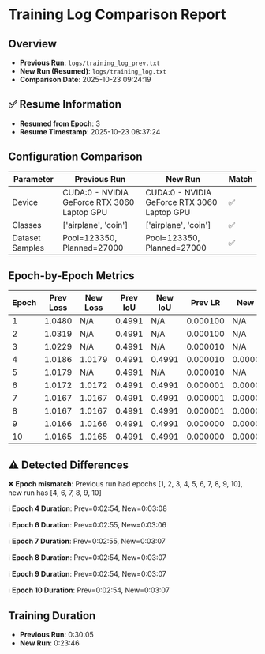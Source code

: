 # Training Log Comparison Report

## Overview

- **Previous Run**: `logs/training_log_prev.txt`
- **New Run (Resumed)**: `logs/training_log.txt`
- **Comparison Date**: 2025-10-23 09:24:19

## ✅ Resume Information

- **Resumed from Epoch**: 3
- **Resume Timestamp**: 2025-10-23 08:37:24

## Configuration Comparison

| Parameter | Previous Run | New Run | Match |
|-----------|--------------|---------|-------|
| Device | CUDA:0 - NVIDIA GeForce RTX 3060 Laptop GPU | CUDA:0 - NVIDIA GeForce RTX 3060 Laptop GPU | ✅ |
| Classes | ['airplane', 'coin'] | ['airplane', 'coin'] | ✅ |
| Dataset Samples | Pool=123350, Planned=27000 | Pool=123350, Planned=27000 | ✅ |


## Epoch-by-Epoch Metrics

| Epoch | Prev Loss | New Loss | Prev IoU | New IoU | Prev LR | New LR |
|-------|-----------|----------|----------|---------|---------|--------|
| 1 | 1.0480 | N/A | 0.4991 | N/A | 0.000100 | N/A |
| 2 | 1.0319 | N/A | 0.4991 | N/A | 0.000100 | N/A |
| 3 | 1.0229 | N/A | 0.4991 | N/A | 0.000010 | N/A |
| 4 | 1.0186 | 1.0179 | 0.4991 | 0.4991 | 0.000010 | 0.000010 |
| 5 | 1.0179 | N/A | 0.4991 | N/A | 0.000010 | N/A |
| 6 | 1.0172 | 1.0172 | 0.4991 | 0.4991 | 0.000001 | 0.000001 |
| 7 | 1.0167 | 1.0167 | 0.4991 | 0.4991 | 0.000001 | 0.000001 |
| 8 | 1.0167 | 1.0167 | 0.4991 | 0.4991 | 0.000001 | 0.000001 |
| 9 | 1.0166 | 1.0166 | 0.4991 | 0.4991 | 0.000000 | 0.000000 |
| 10 | 1.0165 | 1.0165 | 0.4991 | 0.4991 | 0.000000 | 0.000000 |


## ⚠️ Detected Differences

❌ **Epoch mismatch**: Previous run had epochs [1, 2, 3, 4, 5, 6, 7, 8, 9, 10], new run has [4, 6, 7, 8, 9, 10]

ℹ️  **Epoch 4 Duration**: Prev=0:02:54, New=0:03:08

ℹ️  **Epoch 6 Duration**: Prev=0:02:55, New=0:03:06

ℹ️  **Epoch 7 Duration**: Prev=0:02:55, New=0:03:07

ℹ️  **Epoch 8 Duration**: Prev=0:02:54, New=0:03:07

ℹ️  **Epoch 9 Duration**: Prev=0:02:54, New=0:03:07

ℹ️  **Epoch 10 Duration**: Prev=0:02:54, New=0:03:07

## Training Duration

- **Previous Run**: 0:30:05
- **New Run**: 0:23:46
